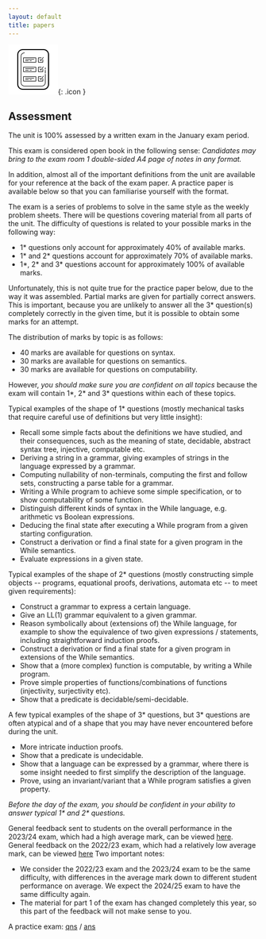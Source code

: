 ```yaml
---
layout: default
title: papers
---
```


![report card](assets/icons8-report-card-100.png){: .icon } 
## Assessment

The unit is 100% assessed by a written exam in the January exam period.

This exam is considered open book in the following sense:
*Candidates may bring to the exam room 1 double-sided A4 page of notes in any format.*

In addition, almost all of the important definitions from the unit are available for your reference at the back of the exam paper.  A practice paper is available below so that you can familiarise yourself with the format.

The exam is a series of problems to solve in the same style as the weekly problem sheets.  There will be questions covering material from all parts of the unit.  The difficulty of questions is related to your possible marks in the following way:

* 1* questions only account for approximately 40% of available marks.
* 1* and 2* questions account for approximately 70% of available marks.
* 1\*, 2\* and 3* questions account for approximately 100% of available marks.

Unfortunately, this is not quite true for the practice paper below, due to the way it was assembled.  Partial marks are given for partially correct answers.  This is important, because you are unlikely to answer all the 3* question(s) completely correctly in the given time, but it is possible to obtain some marks for an attempt.

The distribution of marks by topic is as follows:
* 40 marks are available for questions on syntax.
* 30 marks are available for questions on semantics.
* 30 marks are available for questions on computability.

However, *you should make sure you are confident on all topics* because the exam will contain 1*, 2* and 3* questions within each of these topics.

Typical examples of the shape of 1* questions (mostly mechanical tasks that require careful use of definitions but very little insight):
* Recall some simple facts about the definitions we have studied, and their consequences, such as the meaning of state, decidable, abstract syntax tree, injective, computable etc.
* Deriving a string in a grammar, giving examples of strings in the language expressed by a grammar. 
* Computing nullability of non-terminals, computing the first and follow sets, constructing a parse table for a grammar.
* Writing a While program to achieve some simple specification, or to show computability of some function.
* Distinguish different kinds of syntax in the While language, e.g. arithmetic vs Boolean expressions.
* Deducing the final state after executing a While program from a given starting configuration.
* Construct a derivation or find a final state for a given program in the While semantics.
* Evaluate expressions in a given state.

Typical examples of the shape of 2* questions (mostly constructing simple objects -- programs, equational proofs, derivations, automata etc -- to meet given requirements):
* Construct a grammar to express a certain language.
* Give an LL(1) grammar equivalent to a given grammar.
* Reason symbolically about (extensions of) the While language, for example to show the equivalence of two given expressions / statements, including straightforward induction proofs.
* Construct a derivation or find a final state for a given program in extensions of the While semantics.
* Show that a (more complex) function is computable, by writing a While program.
* Prove simple properties of functions/combinations of functions (injectivity, surjectivity etc).
* Show that a predicate is decidable/semi-decidable.

A few typical examples of the shape of 3* questions, but 3* questions are often atypical and of a shape that you may have never encountered before during the unit.
* More intricate induction proofs.
* Show that a predicate is undecidable.
* Show that a language can be expressed by a grammar, where there is some insight needed to first simplify the description of the language.
* Prove, using an invariant/variant that a While program satisfies a given property.

*Before the day of the exam, you should be confident in your ability to answer typical 1\* and 2\* questions.*

General feedback sent to students on the overall performance in the 2023/24 exam, which had a high average mark, can be viewed [here](feedback23.txt).  General feedback on the 2022/23 exam, which had a relatively low average mark, can be viewed [here](feedback22.txt)  Two important notes:

* We consider the 2022/23 exam and the 2023/24 exam to be the same difficulty, with differences in the average mark down to different student performance on average.  We expect the 2024/25 exam to have the same difficulty again.
* The material for part 1 of the exam has changed completely this year, so this part of the feedback will not make sense to you.

A practice exam: <a href="papers/exam.pdf" target="_blank">qns</a> / <a href="papers/exam-answers.pdf" target="_blank">ans</a>

<!-- <p>
  Miscellaneous exam problems: <a href="questions/sheet13.pdf" target="_blank">qns</a> / <a href="answers/sheet13.pdf" target="_blank">ans</a>
</p> -->
